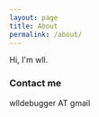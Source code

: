 ```yaml
---
layout: page
title: About
permalink: /about/
---
```


Hi, I'm wll.

### Contact me

wlldebugger AT gmail
